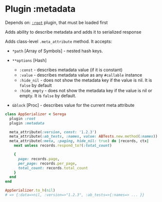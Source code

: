 # Plugin :metadata

Depends on: [`:root`][root] plugin, that must be loaded first

Adds ability to describe metadata and adds it to serialized response

Adds class-level `.meta_attribute` method. It accepts:

- `*path` [Array of Symbols] - nested hash keys.
- `**options` [Hash]

   - `:const` - describes metadata value (if it is constant)
   - `:value` - describes metadata value as any `#callable` instance
   - `:hide_nil` - does not show the metadata key if the value is nil.
     It is `false` by default
   - `:hide_empty` - does not show the metadata key if the value is nil or empty.
     It is `false` by default.

- `&block` [Proc] - describes value for the current meta attribute

```ruby
class AppSerializer < Serega
  plugin :root
  plugin :metadata

  meta_attribute(:version, const: '1.2.3')
  meta_attribute(:ab_tests, :names, value: ABTests.new.method(:names))
  meta_attribute(:meta, :paging, hide_nil: true) do |records, ctx|
    next unless records.respond_to?(:total_count)

    {
      page: records.page,
      per_page: records.per_page,
      total_count: records.total_count
    }
  end
end

AppSerializer.to_h(nil)
# => {:data=>nil, :version=>"1.2.3", :ab_tests=>{:names=> ... }}
```

[root]: root.md
